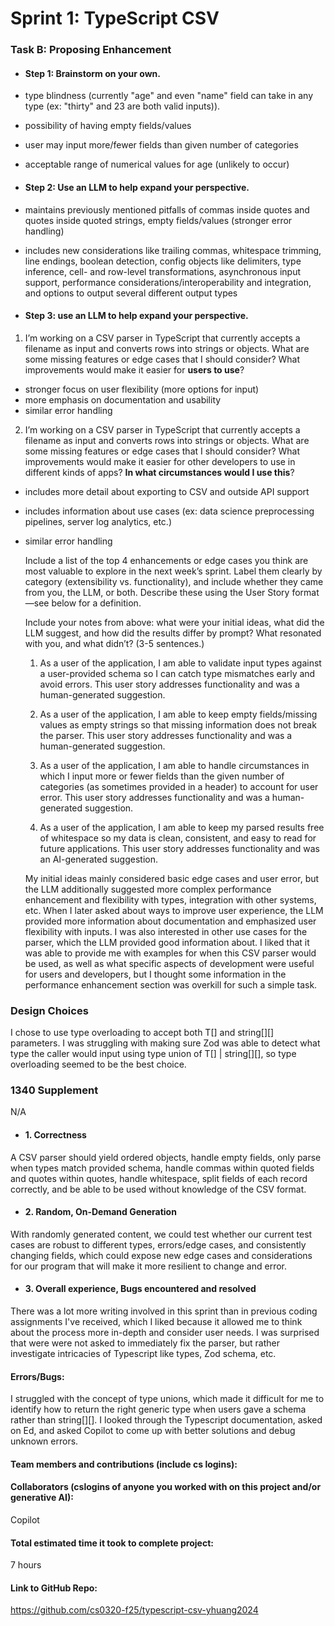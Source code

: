# Sprint 1: TypeScript CSV

### Task B: Proposing Enhancement

- #### Step 1: Brainstorm on your own.

- type blindness (currently "age" and even "name" field can take in any type (ex: "thirty" and 23 are both valid inputs)).
- possibility of having empty fields/values
- user may input more/fewer fields than given number of categories
- acceptable range of numerical values for age (unlikely to occur)

- #### Step 2: Use an LLM to help expand your perspective.

- maintains previously mentioned pitfalls of commas inside quotes and quotes inside quoted strings, empty fields/values (stronger error handling)
- includes new considerations like trailing commas, whitespace trimming, line endings, boolean detection, config objects like delimiters, type inference, cell- and row-level transformations, asynchronous input support, performance considerations/interoperability and integration, and options to output several different output types

- #### Step 3: use an LLM to help expand your perspective.

1. I’m working on a CSV parser in TypeScript that currently accepts a filename as input and converts rows into strings or objects. What are some missing features or edge cases that I should consider? What improvements would make it easier for **users to use**?

- stronger focus on user flexibility (more options for input)
- more emphasis on documentation and usability
- similar error handling

2. I’m working on a CSV parser in TypeScript that currently accepts a filename as input and converts rows into strings or objects. What are some missing features or edge cases that I should consider? What improvements would make it easier for other developers to use in different kinds of apps? **In what circumstances would I use this**?

- includes more detail about exporting to CSV and outside API support
- includes information about use cases (ex: data science preprocessing pipelines, server log analytics, etc.)
- similar error handling

    Include a list of the top 4 enhancements or edge cases you think are most valuable to explore in the next week’s sprint. Label them clearly by category (extensibility vs. functionality), and include whether they came from you, the LLM, or both. Describe these using the User Story format—see below for a definition. 

    Include your notes from above: what were your initial ideas, what did the LLM suggest, and how did the results differ by prompt? What resonated with you, and what didn’t? (3-5 sentences.) 

    1. As a user of the application, I am able to validate input types against a user-provided schema so I can catch type mismatches early and avoid errors. This user story addresses functionality and was a human-generated suggestion.

    2. As a user of the application, I am able to keep empty fields/missing values as empty strings so that missing information does not break the parser. This user story addresses functionality and was a human-generated suggestion.

    3. As a user of the application, I am able to handle circumstances in which I input more or fewer fields than the given number of categories (as sometimes provided in a header) to account for user error. This user story addresses functionality and was a human-generated suggestion.

    4. As a user of the application, I am able to keep my parsed results free of whitespace so my data is clean, consistent, and easy to read for future applications. This user story addresses functionality and was an AI-generated suggestion.

    My initial ideas mainly considered basic edge cases and user error, but the LLM additionally suggested more complex performance enhancement and flexibility with types, integration with other systems, etc. When I later asked about ways to improve user experience, the LLM provided more information about documentation and emphasized user flexibility with inputs. I was also interested in other use cases for the parser, which the LLM provided good information about. I liked that it was able to provide me with examples for when this CSV parser would be used, as well as what specific aspects of development were useful for users and developers, but I thought some information in the performance enhancement section was overkill for such a simple task.

### Design Choices

I chose to use type overloading to accept both T[] and string[][] parameters. I was struggling with making sure Zod was able to detect what type the caller would input using type union of T[] | string[][], so type overloading seemed to be the best choice. 

### 1340 Supplement

N/A

- #### 1. Correctness

A CSV parser should yield ordered objects, handle empty fields, only parse when types match provided schema, handle commas within quoted fields and quotes within quotes, handle whitespace, split fields of each record correctly, and be able to be used without knowledge of the CSV format.

- #### 2. Random, On-Demand Generation

With randomly generated content, we could test whether our current test cases are robust to different types, errors/edge cases, and consistently changing fields, which could expose new edge cases and considerations for our program that will make it more resilient to change and error.

- #### 3. Overall experience, Bugs encountered and resolved

There was a lot more writing involved in this sprint than in previous coding assignments I've received, which I liked because it allowed me to think about the process more in-depth and consider user needs. I was surprised that were were not asked to immediately fix the parser, but rather investigate intricacies of Typescript like types, Zod schema, etc. 

#### Errors/Bugs:

I struggled with the concept of type unions, which made it difficult for me to identify how to return the right generic type when users gave a schema rather than string[][]. I looked through the Typescript documentation, asked on Ed, and asked Copilot to come up with better solutions and debug unknown errors.

#### Team members and contributions (include cs logins):

#### Collaborators (cslogins of anyone you worked with on this project and/or generative AI): 
Copilot
#### Total estimated time it took to complete project: 
7 hours
#### Link to GitHub Repo: 
https://github.com/cs0320-f25/typescript-csv-yhuang2024
